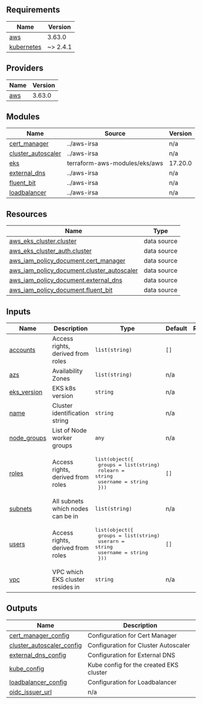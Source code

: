 <!-- BEGIN_TF_DOCS -->
## Requirements

| Name | Version |
|------|---------|
| <a name="requirement_aws"></a> [aws](#requirement\_aws) | 3.63.0 |
| <a name="requirement_kubernetes"></a> [kubernetes](#requirement\_kubernetes) | ~> 2.4.1 |

## Providers

| Name | Version |
|------|---------|
| <a name="provider_aws"></a> [aws](#provider\_aws) | 3.63.0 |

## Modules

| Name | Source | Version |
|------|--------|---------|
| <a name="module_cert_manager"></a> [cert\_manager](#module\_cert\_manager) | ../aws-irsa | n/a |
| <a name="module_cluster_autoscaler"></a> [cluster\_autoscaler](#module\_cluster\_autoscaler) | ../aws-irsa | n/a |
| <a name="module_eks"></a> [eks](#module\_eks) | terraform-aws-modules/eks/aws | 17.20.0 |
| <a name="module_external_dns"></a> [external\_dns](#module\_external\_dns) | ../aws-irsa | n/a |
| <a name="module_fluent_bit"></a> [fluent\_bit](#module\_fluent\_bit) | ../aws-irsa | n/a |
| <a name="module_loadbalancer"></a> [loadbalancer](#module\_loadbalancer) | ../aws-irsa | n/a |

## Resources

| Name | Type |
|------|------|
| [aws_eks_cluster.cluster](https://registry.terraform.io/providers/hashicorp/aws/3.63.0/docs/data-sources/eks_cluster) | data source |
| [aws_eks_cluster_auth.cluster](https://registry.terraform.io/providers/hashicorp/aws/3.63.0/docs/data-sources/eks_cluster_auth) | data source |
| [aws_iam_policy_document.cert_manager](https://registry.terraform.io/providers/hashicorp/aws/3.63.0/docs/data-sources/iam_policy_document) | data source |
| [aws_iam_policy_document.cluster_autoscaler](https://registry.terraform.io/providers/hashicorp/aws/3.63.0/docs/data-sources/iam_policy_document) | data source |
| [aws_iam_policy_document.external_dns](https://registry.terraform.io/providers/hashicorp/aws/3.63.0/docs/data-sources/iam_policy_document) | data source |
| [aws_iam_policy_document.fluent_bit](https://registry.terraform.io/providers/hashicorp/aws/3.63.0/docs/data-sources/iam_policy_document) | data source |

## Inputs

| Name | Description | Type | Default | Required |
|------|-------------|------|---------|:--------:|
| <a name="input_accounts"></a> [accounts](#input\_accounts) | Access rights, derived from roles | `list(string)` | `[]` | no |
| <a name="input_azs"></a> [azs](#input\_azs) | Availability Zones | `list(string)` | n/a | yes |
| <a name="input_eks_version"></a> [eks\_version](#input\_eks\_version) | EKS k8s version | `string` | n/a | yes |
| <a name="input_name"></a> [name](#input\_name) | Cluster identification string | `string` | n/a | yes |
| <a name="input_node_groups"></a> [node\_groups](#input\_node\_groups) | List of Node worker groups | `any` | n/a | yes |
| <a name="input_roles"></a> [roles](#input\_roles) | Access rights, derived from roles | <pre>list(object({<br>    groups   = list(string)<br>    rolearn  = string<br>    username = string<br>  }))</pre> | `[]` | no |
| <a name="input_subnets"></a> [subnets](#input\_subnets) | All subnets which nodes can be in | `list(string)` | n/a | yes |
| <a name="input_users"></a> [users](#input\_users) | Access rights, derived from roles | <pre>list(object({<br>    groups   = list(string)<br>    userarn  = string<br>    username = string<br>  }))</pre> | `[]` | no |
| <a name="input_vpc"></a> [vpc](#input\_vpc) | VPC which EKS cluster resides in | `string` | n/a | yes |

## Outputs

| Name | Description |
|------|-------------|
| <a name="output_cert_manager_config"></a> [cert\_manager\_config](#output\_cert\_manager\_config) | Configuration for Cert Manager |
| <a name="output_cluster_autoscaler_config"></a> [cluster\_autoscaler\_config](#output\_cluster\_autoscaler\_config) | Configuration for Cluster Autoscaler |
| <a name="output_external_dns_config"></a> [external\_dns\_config](#output\_external\_dns\_config) | Configuration for External DNS |
| <a name="output_kube_config"></a> [kube\_config](#output\_kube\_config) | Kube config for the created EKS cluster |
| <a name="output_loadbalancer_config"></a> [loadbalancer\_config](#output\_loadbalancer\_config) | Configuration for Loadbalancer |
| <a name="output_oidc_issuer_url"></a> [oidc\_issuer\_url](#output\_oidc\_issuer\_url) | n/a |
<!-- END_TF_DOCS -->